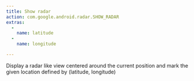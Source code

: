 ```yaml
---
title: Show radar
action: com.google.android.radar.SHOW_RADAR
extras:
  -
    name: latitude
  -
    name: longitude

---
```

Display a radar like view centered around the current position 
and mark the given location defined by (latitude, longitude)
